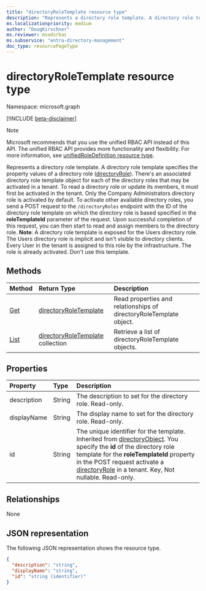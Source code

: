 ```yaml
---
title: "directoryRoleTemplate resource type"
description: "Represents a directory role template. A directory role template specifies the property values of a directory role (directoryRole). There's an associated directory role template object for each of the directory roles that may be activated in a tenant."
ms.localizationpriority: medium
author: "DougKirschner"
ms.reviewer: msodsrbac
ms.subservice: "entra-directory-management"
doc_type: resourcePageType
---
```


# directoryRoleTemplate resource type

Namespace: microsoft.graph

[!INCLUDE [beta-disclaimer](../../includes/beta-disclaimer.md)]

> [!NOTE]
> Microsoft recommends that you use the unified RBAC API instead of this API. The unified RBAC API provides more functionality and flexibility. For more information, see [unifiedRoleDefinition resource type](./unifiedroledefinition.md).

Represents a directory role template. A directory role template specifies the property values of a directory role ([directoryRole](directoryrole.md)). There's an associated directory role template object for each of the directory roles that may be activated in a tenant. To read a directory role or update its members, it must first be activated in the tenant. Only the Company Administrators directory role is activated by default. To activate other available directory roles, you send a POST request to the `/directoryRoles` endpoint with the ID of the directory role template on which the directory role is based specified in the **roleTemplateId** parameter of the request. Upon successful completion of this request, you can then start to read and assign members to the directory role. **Note**: A directory role template is exposed for the Users directory role. The Users directory role is implicit and isn't visible to directory clients. Every User in the tenant is assigned to this role by the infrastructure. The role is already activated. Don't use this template.


## Methods

| Method       | Return Type  |Description|
|:---------------|:--------|:----------|
|[Get](../api/directoryroletemplate-get.md) | [directoryRoleTemplate](directoryroletemplate.md) |Read properties and relationships of directoryRoleTemplate object.|
|[List](../api/directoryroletemplate-list.md) | [directoryRoleTemplate](directoryroletemplate.md) collection |Retrieve a list of directoryRoleTemplate objects.|

## Properties
| Property       | Type    |Description|
|:---------------|:--------|:----------|
|description|String|The description to set for the directory role. Read-only.|
|displayName|String|The display name to set for the directory role. Read-only. |
|id|String|The unique identifier for the template. Inherited from [directoryObject](directoryobject.md). You specify the **id** of the directory role template for the **roleTemplateId** property in the POST request activate a [directoryRole](directoryrole.md) in a tenant. Key, Not nullable. Read-only.|

## Relationships
None



## JSON representation

The following JSON representation shows the resource type.

<!-- {
  "blockType": "resource",
  "optionalProperties": [

  ],
  "keyProperty": "id",
  "@odata.type": "microsoft.graph.directoryRoleTemplate"
}-->

```json
{
  "description": "string",
  "displayName": "string",
  "id": "string (identifier)"
}

```

<!-- uuid: 8fcb5dbc-d5aa-4681-8e31-b001d5168d79
2015-10-25 14:57:30 UTC -->
<!--
{
  "type": "#page.annotation",
  "description": "directoryRoleTemplate resource",
  "keywords": "",
  "section": "documentation",
  "tocPath": "",
  "suppressions": []
}
-->


